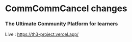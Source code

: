 # CommCommCancel changes
### The Ultimate Community Platform for learners

Live : https://th3-project.vercel.app/
